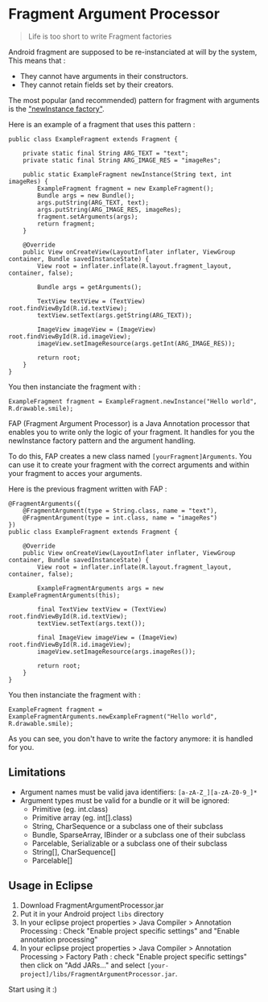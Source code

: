 Fragment Argument Processor
===========================

> Life is too short to write Fragment factories


Android fragment are supposed to be re-instanciated at will by the system, This means that :

 - They cannot have arguments in their constructors.
 - They cannot retain fields set by their creators.

The most popular (and recommended) pattern for fragment with arguments is the ["newInstance factory"](https://plus.google.com/+AndroidDevelopers/posts/bCD7Zvd945d).

Here is an example of a fragment that uses this pattern :

	public class ExampleFragment extends Fragment {
	
		private static final String ARG_TEXT = "text";
		private static final String ARG_IMAGE_RES = "imageRes";
	
		public static ExampleFragment newInstance(String text, int imageRes) {
			ExampleFragment fragment = new ExampleFragment();
			Bundle args = new Bundle();
			args.putString(ARG_TEXT, text);
			args.putString(ARG_IMAGE_RES, imageRes);
			fragment.setArguments(args);
			return fragment;
		}
	
		@Override
		public View onCreateView(LayoutInflater inflater, ViewGroup container, Bundle savedInstanceState) {
			View root = inflater.inflate(R.layout.fragment_layout, container, false);
	
			Bundle args = getArguments();
	
			TextView textView = (TextView) root.findViewById(R.id.textView);
			textView.setText(args.getString(ARG_TEXT));

			ImageView imageView = (ImageView) root.findViewById(R.id.imageView);
			imageView.setImageResource(args.getInt(ARG_IMAGE_RES));
	
			return root;
		}
	}

You then instanciate the fragment with :

	ExampleFragment fragment = ExampleFragment.newInstance("Hello world", R.drawable.smile);

FAP (Fragment Argument Processor) is a Java Annotation processor that enables you to write only the logic of your fragment. It handles for you the newInstance factory pattern and the argument handling.

To do this, FAP creates a new class named `[yourFragment]Arguments`. You can use it to create your fragment with the correct arguments and within your fragment to acces your arguments.

Here is the previous fragment written with FAP :

	@FragmentArguments({
		@FragmentArgument(type = String.class, name = "text"),
		@FragmentArgument(type = int.class, name = "imageRes")
	})
	public class ExampleFragment extends Fragment {
	
		@Override
		public View onCreateView(LayoutInflater inflater, ViewGroup container, Bundle savedInstanceState) {
			View root = inflater.inflate(R.layout.fragment_layout, container, false);

			ExampleFragmentArguments args = new ExampleFragmentArguments(this);
	
			final TextView textView = (TextView) root.findViewById(R.id.textView);
			textView.setText(args.text());

			final ImageView imageView = (ImageView) root.findViewById(R.id.imageView);
			imageView.setImageResource(args.imageRes());
	
			return root;
		}
	}

You then instanciate the fragment with :

	ExampleFragment fragment = ExampleFragmentArguments.newExampleFragment("Hello world", R.drawable.smile);

As you can see, you don't have to write the factory anymore: it is handled for you.


Limitations
-----------

* Argument names must be valid java identifiers: `[a-zA-Z_][a-zA-Z0-9_]*`
* Argument types must be valid for a bundle or it will be ignored:
	- Primitive (eg. int.class)
	- Primitive array (eg. int[].class)
	- String, CharSequence or a subclass one of their subclass
	- Bundle, SparseArray, IBinder or a subclass one of their subclass
	- Parcelable, Serializable or a subclass one of their subclass
	- String[], CharSequence[]
	- Parcelable[]


Usage in Eclipse
----------------

1. Download FragmentArgumentProcessor.jar
2. Put it in your Android project `libs` directory
3. In your eclipse project properties > Java Compiler > Annotation Processing : Check "Enable project specific settings" and "Enable annotation processing"
4. In your eclipse project properties > Java Compiler > Annotation Processing > Factory Path : check "Enable project specific settings" then click on "Add JARs..." and select `[your-project]/libs/FragmentArgumentProcessor.jar`.

Start using it :)
